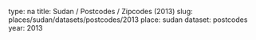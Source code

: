 type: na
title: Sudan / Postcodes / Zipcodes (2013)
slug: places/sudan/datasets/postcodes/2013
place: sudan
dataset: postcodes
year: 2013
